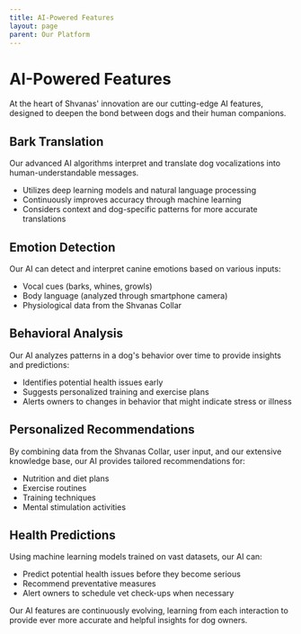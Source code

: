 ```yaml
---
title: AI-Powered Features
layout: page
parent: Our Platform
---
```


# AI-Powered Features

At the heart of Shvanas' innovation are our cutting-edge AI features, designed to deepen the bond between dogs and their human companions.

## Bark Translation

Our advanced AI algorithms interpret and translate dog vocalizations into human-understandable messages.

- Utilizes deep learning models and natural language processing
- Continuously improves accuracy through machine learning
- Considers context and dog-specific patterns for more accurate translations

## Emotion Detection

Our AI can detect and interpret canine emotions based on various inputs:

- Vocal cues (barks, whines, growls)
- Body language (analyzed through smartphone camera)
- Physiological data from the Shvanas Collar

## Behavioral Analysis

Our AI analyzes patterns in a dog's behavior over time to provide insights and predictions:

- Identifies potential health issues early
- Suggests personalized training and exercise plans
- Alerts owners to changes in behavior that might indicate stress or illness

## Personalized Recommendations

By combining data from the Shvanas Collar, user input, and our extensive knowledge base, our AI provides tailored recommendations for:

- Nutrition and diet plans
- Exercise routines
- Training techniques
- Mental stimulation activities

## Health Predictions

Using machine learning models trained on vast datasets, our AI can:

- Predict potential health issues before they become serious
- Recommend preventative measures
- Alert owners to schedule vet check-ups when necessary

Our AI features are continuously evolving, learning from each interaction to provide ever more accurate and helpful insights for dog owners.

